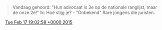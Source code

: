 > Vandaag gehoord: "Hun advocaat is 3e op de nationale ranglijst, maar de onze 2e\!" Ik: Hoe stijg je? \- "Onbekend" Rare jongens die juristen\.

<img src="../../media/tweet.ico" width="12" /> [Tue Feb 17 19:02:58 +0000 2015](https://twitter.com/DromerDenker/status/567761136502968321)